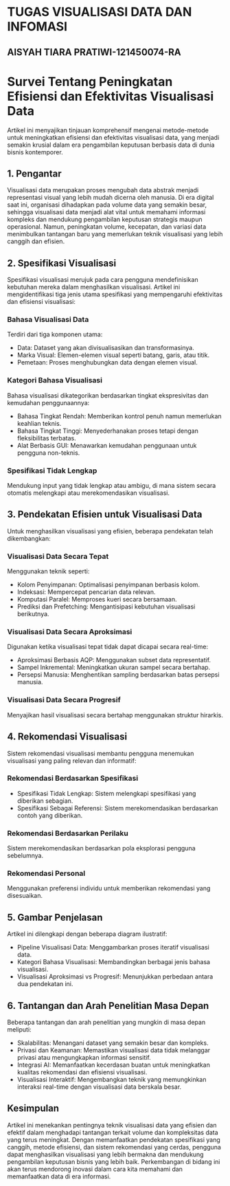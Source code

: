 # TUGAS VISUALISASI DATA DAN INFOMASI
## AISYAH TIARA PRATIWI-121450074-RA

# Survei Tentang Peningkatan Efisiensi dan Efektivitas Visualisasi Data

Artikel ini menyajikan tinjauan komprehensif mengenai metode-metode untuk meningkatkan efisiensi dan efektivitas visualisasi data, yang menjadi semakin krusial dalam era pengambilan keputusan berbasis data di dunia bisnis kontemporer.

## 1. Pengantar

Visualisasi data merupakan proses mengubah data abstrak menjadi representasi visual yang lebih mudah dicerna oleh manusia. Di era digital saat ini, organisasi dihadapkan pada volume data yang semakin besar, sehingga visualisasi data menjadi alat vital untuk memahami informasi kompleks dan mendukung pengambilan keputusan strategis maupun operasional. Namun, peningkatan volume, kecepatan, dan variasi data menimbulkan tantangan baru yang memerlukan teknik visualisasi yang lebih canggih dan efisien.

## 2. Spesifikasi Visualisasi

Spesifikasi visualisasi merujuk pada cara pengguna mendefinisikan kebutuhan mereka dalam menghasilkan visualisasi. Artikel ini mengidentifikasi tiga jenis utama spesifikasi yang mempengaruhi efektivitas dan efisiensi visualisasi:

### Bahasa Visualisasi Data
Terdiri dari tiga komponen utama:
- Data: Dataset yang akan divisualisasikan dan transformasinya.
- Marka Visual: Elemen-elemen visual seperti batang, garis, atau titik.
- Pemetaan: Proses menghubungkan data dengan elemen visual.

### Kategori Bahasa Visualisasi
Bahasa visualisasi dikategorikan berdasarkan tingkat ekspresivitas dan kemudahan penggunaannya:
- Bahasa Tingkat Rendah: Memberikan kontrol penuh namun memerlukan keahlian teknis.
- Bahasa Tingkat Tinggi: Menyederhanakan proses tetapi dengan fleksibilitas terbatas.
- Alat Berbasis GUI: Menawarkan kemudahan penggunaan untuk pengguna non-teknis.

### Spesifikasi Tidak Lengkap
Mendukung input yang tidak lengkap atau ambigu, di mana sistem secara otomatis melengkapi atau merekomendasikan visualisasi.

## 3. Pendekatan Efisien untuk Visualisasi Data

Untuk menghasilkan visualisasi yang efisien, beberapa pendekatan telah dikembangkan:

### Visualisasi Data Secara Tepat
Menggunakan teknik seperti:
- Kolom Penyimpanan: Optimalisasi penyimpanan berbasis kolom.
- Indeksasi: Mempercepat pencarian data relevan.
- Komputasi Paralel: Memproses kueri secara bersamaan.
- Prediksi dan Prefetching: Mengantisipasi kebutuhan visualisasi berikutnya.

### Visualisasi Data Secara Aproksimasi
Digunakan ketika visualisasi tepat tidak dapat dicapai secara real-time:
- Aproksimasi Berbasis AQP: Menggunakan subset data representatif.
- Sampel Inkremental: Meningkatkan ukuran sampel secara bertahap.
- Persepsi Manusia: Menghentikan sampling berdasarkan batas persepsi manusia.

### Visualisasi Data Secara Progresif
Menyajikan hasil visualisasi secara bertahap menggunakan struktur hirarkis.

## 4. Rekomendasi Visualisasi

Sistem rekomendasi visualisasi membantu pengguna menemukan visualisasi yang paling relevan dan informatif:

### Rekomendasi Berdasarkan Spesifikasi
- Spesifikasi Tidak Lengkap: Sistem melengkapi spesifikasi yang diberikan sebagian.
- Spesifikasi Sebagai Referensi: Sistem merekomendasikan berdasarkan contoh yang diberikan.

### Rekomendasi Berdasarkan Perilaku
Sistem merekomendasikan berdasarkan pola eksplorasi pengguna sebelumnya.

### Rekomendasi Personal
Menggunakan preferensi individu untuk memberikan rekomendasi yang disesuaikan.

## 5. Gambar Penjelasan

Artikel ini dilengkapi dengan beberapa diagram ilustratif:
- Pipeline Visualisasi Data: Menggambarkan proses iteratif visualisasi data.
- Kategori Bahasa Visualisasi: Membandingkan berbagai jenis bahasa visualisasi.
- Visualisasi Aproksimasi vs Progresif: Menunjukkan perbedaan antara dua pendekatan ini.

## 6. Tantangan dan Arah Penelitian Masa Depan

Beberapa tantangan dan arah penelitian yang mungkin di masa depan meliputi:
- Skalabilitas: Menangani dataset yang semakin besar dan kompleks.
- Privasi dan Keamanan: Memastikan visualisasi data tidak melanggar privasi atau mengungkapkan informasi sensitif.
- Integrasi AI: Memanfaatkan kecerdasan buatan untuk meningkatkan kualitas rekomendasi dan efisiensi visualisasi.
- Visualisasi Interaktif: Mengembangkan teknik yang memungkinkan interaksi real-time dengan visualisasi data berskala besar.

## Kesimpulan

Artikel ini menekankan pentingnya teknik visualisasi data yang efisien dan efektif dalam menghadapi tantangan terkait volume dan kompleksitas data yang terus meningkat. Dengan memanfaatkan pendekatan spesifikasi yang canggih, metode efisiensi, dan sistem rekomendasi yang cerdas, pengguna dapat menghasilkan visualisasi yang lebih bermakna dan mendukung pengambilan keputusan bisnis yang lebih baik. Perkembangan di bidang ini akan terus mendorong inovasi dalam cara kita memahami dan memanfaatkan data di era informasi.

